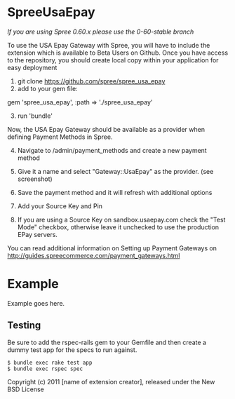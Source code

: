 SpreeUsaEpay
============

*If you are using Spree 0.60.x please use the 0-60-stable branch*

To use the USA Epay Gateway with Spree, you will have to include the extension which is available to Beta
Users on Github. Once you have access to the repository, you should create local copy within your application
for easy deployment

1. git clone https://github.com/spree/spree_usa_epay
2. add to your gem file:

gem 'spree_usa_epay', :path => './spree_usa_epay'

3. run 'bundle'

Now, the USA Epay Gateway should be available as a provider when defining Payment Methods in Spree.

4. Navigate to /admin/payment_methods and create a new payment method

5. Give it a name and select "Gateway::UsaEpay" as the provider. (see screenshot)

6. Save the payment method and it will refresh with additional options

7. Add your Source Key and Pin

8. If you are using a Source Key on sandbox.usaepay.com check the "Test Mode" checkbox, otherwise
leave it unchecked to use the production EPay servers.

You can read additional information on Setting up Payment Gateways on http://guides.spreecommerce.com/payment_gateways.html

Example
=======

Example goes here.

Testing
-------

Be sure to add the rspec-rails gem to your Gemfile and then create a dummy test app for the specs to run against.

    $ bundle exec rake test app
    $ bundle exec rspec spec

Copyright (c) 2011 [name of extension creator], released under the New BSD License
